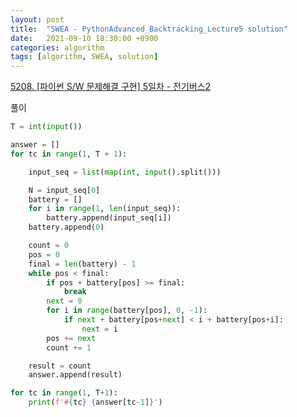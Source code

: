 ```yaml
---
layout: post
title:  "SWEA - PythonAdvanced_Backtracking_Lecture5 solution"
date:   2021-09-10 18:30:00 +0900
categories: algorithm
tags: [algorithm, SWEA, solution]
---
```

[5208. [파이썬 S/W 문제해결 구현] 5일차 - 전기버스2](https://swexpertacademy.com/main/learn/course/subjectDetail.do?courseId=AVuPDYSqAAbw5UW6&subjectId=AWUYGf7K180DFAVT)

풀이

```python
T = int(input())

answer = []
for tc in range(1, T + 1):

    input_seq = list(map(int, input().split()))

    N = input_seq[0]
    battery = []
    for i in range(1, len(input_seq)):
        battery.append(input_seq[i])
    battery.append(0)

    count = 0
    pos = 0
    final = len(battery) - 1
    while pos < final:
        if pos + battery[pos] >= final:
            break
        next = 0
        for i in range(battery[pos], 0, -1):
            if next + battery[pos+next] < i + battery[pos+i]:
                next = i
        pos += next
        count += 1   

    result = count
    answer.append(result)

for tc in range(1, T+1):
    print(f'#{tc} {answer[tc-1]}')
```

